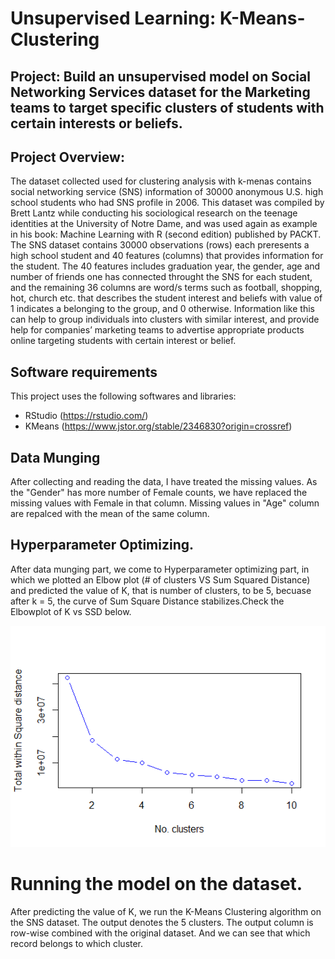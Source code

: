 # Unsupervised Learning: K-Means-Clustering
## Project: Build an unsupervised model on Social Networking Services dataset for the Marketing teams to target specific clusters of students with certain interests or beliefs.
## Project Overview:
The dataset collected used for clustering analysis with k-menas contains social networking service (SNS) information of 30000 anonymous U.S. high school students who had SNS profile in 2006. This dataset was compiled by Brett Lantz while conducting his sociological research on the teenage identities at the University of Notre Dame, and was used again as example in his book: Machine Learning with R (second edition) published by PACKT.
The SNS dataset contains 30000 observations (rows) each preresents a high school student and 40 features (columns) that provides information for the student. The 40 features includes graduation year, the gender, age and number of friends one has connected throught the SNS for each student, and the remaining 36 columns are word/s terms such as football, shopping, hot, church etc. that describes the student interest and beliefs with value of 1 indicates a belonging to the group, and 0 otherwise. Information like this can help to group individuals into clusters with similar interest, and provide help for companies’ marketing teams to advertise appropriate products online targeting students with certain interest or belief.
## Software requirements 
This project uses the following softwares and libraries:
- RStudio (https://rstudio.com/)
- KMeans (https://www.jstor.org/stable/2346830?origin=crossref)

## Data Munging  
After collecting and reading the data, I have treated the missing values. As the "Gender" has more number of Female counts, we have replaced the missing values with Female in that column. Missing values in "Age" column are repalced with the mean of the same column. 
## Hyperparameter Optimizing.

After data munging part, we come to Hyperparameter optimizing part, in which we plotted an Elbow plot (# of clusters VS Sum Squared Distance) and predicted the value of K, that is number of clusters, to be 5, becuase after k = 5, the curve of Sum Square Distance stabilizes.Check the Elbowplot of K vs SSD below. 

![alt text](https://github.com/NikhilSalv/SNS-Data-Analysis-with-K-Means-Clustering/blob/main/SNS%20Elbowplot.png) 

# Running the model on the dataset.
After predicting the value of K, we run the K-Means Clustering algorithm on the SNS dataset. The output denotes the 5 clusters. The output column is row-wise combined with the original dataset. And we can see that which record belongs to which cluster. 
